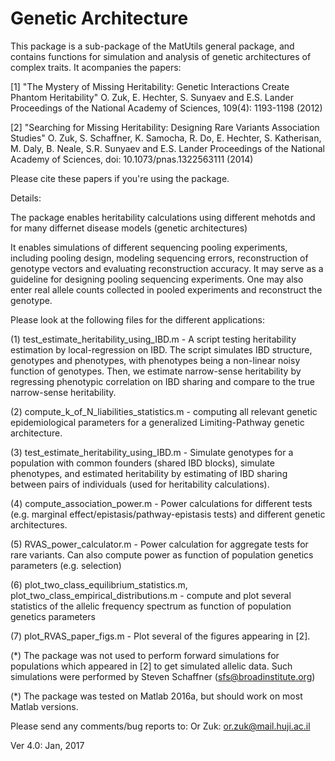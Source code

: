 Genetic Architecture 
=====================

This package is a sub-package of the MatUtils general package, 
and contains functions for simulation and analysis of genetic architectures of complex traits. 
It acompanies the papers: 

[1] "The Mystery of Missing Heritability: Genetic Interactions Create Phantom Heritability" 
O. Zuk, E. Hechter, S. Sunyaev and E.S. Lander 
Proceedings of the National Academy of Sciences, 109(4): 1193-1198  (2012) 

[2] "Searching for Missing Heritability:  Designing Rare Variants Association Studies"
O. Zuk, S. Schaffner, K. Samocha, R. Do, E. Hechter, S. Katherisan, M. Daly, B. Neale, S.R. Sunyaev and E.S. Lander
Proceedings of the National Academy of Sciences, doi: 10.1073/pnas.1322563111 (2014) 

Please cite these papers if you're using the package. 

Details: 

The package enables heritability calculations using different mehotds and for many differnet disease models (genetic architectures)

It enables simulations of different sequencing pooling experiments, including pooling design, modeling sequencing errors, reconstruction of genotype vectors and evaluating reconstruction accuracy. 
It may serve as a guideline for designing pooling sequencing experiments.
One may also enter real allele counts collected in pooled experiments and reconstruct the genotype.

Please look at the following files for the different applications:

(1) test_estimate_heritability_using_IBD.m - A script testing heritability estimation by local-regression on IBD. The script simulates IBD structure, genotypes 
and phenotypes, with phenotypes being a non-linear noisy function of genotypes. Then, we estimate narrow-sense heritability by regressing phenotypic correlation 
on IBD sharing and compare to the true narrow-sense heritability.

(2) compute_k_of_N_liabilities_statistics.m - computing all relevant genetic epidemiological parameters for a generalized Limiting-Pathway genetic architecture.

(3) test_estimate_heritability_using_IBD.m - Simulate genotypes for a population with common founders (shared IBD blocks), simulate phenotypes,
 and estimated heritability by estimating of IBD sharing between pairs of individuals (used for heritability calculations).

(4) compute_association_power.m - Power calculations for different tests (e.g. marginal effect/epistasis/pathway-epistasis tests) and different genetic architectures. 

(5) RVAS_power_calculator.m - Power calculation for aggregate tests for rare variants. Can also compute power as function of population genetics parameters (e.g. selection)

(6) plot_two_class_equilibrium_statistics.m, plot_two_class_empirical_distributions.m - compute and plot several statistics of the allelic frequency spectrum as function of population genetics parameters 

(7) plot_RVAS_paper_figs.m - Plot several of the figures appearing in [2]. 


(*) The package was not used to perform forward simulations for populations which appeared in [2] to get simulated allelic data. Such simulations were performed by Steven Schaffner (sfs@broadinstitute.org)

(*) The package was tested on Matlab 2016a, but should work on most Matlab versions. 

Please send any comments/bug reports to: Or Zuk: or.zuk@mail.huji.ac.il


Ver 4.0: Jan, 2017

